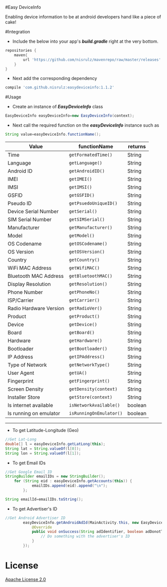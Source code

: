 #Easy DeviceInfo

Enabling device information to be at android developers hand like a piece of cake!

#Integration
- Include the below into your app's ***build.gradle*** right at the very bottom.
```gradle
repositories {
    maven{
        url 'https://github.com/nisrulz/mavenrepo/raw/master/releases'
    }
}
```
- Next add the corresponding dependency
```gradle
compile 'com.github.nisrulz:easydeviceinfo:1.1.2'
```

#Usage
+ Create an instance of ***EasyDeviceInfo*** class
```java
EasyDeviceInfo easyDeviceInfo=new EasyDeviceInfo(context);
```
+ Next call the required function on the ***easyDeviceInfo*** instance such as
```java
String value=easyDeviceInfo.functionName();
```

|Value|functionName|returns
|---|---|---|
|Time|`getFormatedTime()`|String
|Language|`getLanguage()`|String
|Android ID|`getAndroidID()`|String
|IMEI|`getIMEI()`|String
|IMSI|`getIMSI()`|String
|GSFID|`getGSFID()`|String
|Pseudo ID|`getPsuedoUniqueID()`|String
|Device Serial Number|`getSerial()`|String
|SIM Serial Number|`getSIMSerial()`|String
|Manufacturer|`getManufacturer()`|String
|Model|`getModel()`|String
|OS Codename|`getOSCodename()`|String
|OS Version|`getOSVersion()`|String
|Country|`getCountry()`|String
|WiFi MAC Address|`getWifiMAC()`|String
|Bluetooth MAC Address|`getBluetoothMAC()`|String
|Display Resolution|`getResolution()`|String
|Phone Number|`getPhoneNo()`|String
|ISP/Carrier|`getCarrier()`|String
|Radio Hardware Version|`getRadioVer()`|String
|Product|`getProduct()`|String
|Device|`getDevice()`|String
|Board|`getBoard()`|String
|Hardware|`getHardware()`|String
|Bootloader|`getBootloader()`|String
|IP Address|`getIPAddress()`|String
|Type of Network|`getNetworkType()`|String
|User Agent|`getUA()`|String
|Fingerprint|`getFingerprint()`|String
|Screen Density|`getDensity(context)`|String
|Installer Store|`getStore(context)`|String
|Is internet available|`isNetworkAvailable()`|boolean
|Is running on emulator|`isRunningOnEmulator()`|boolean


---

+ To get Latitude-Longitude (Geo)
```java
//Get Lat-Long
double[] l = easyDeviceInfo.getLatLong(this);
String lat = String.valueOf(l[0]);
String lon = String.valueOf(l[1]);
```

+ To get Email IDs
```java
//Get Google Email ID
StringBuilder emailIDs = new StringBuilder();
	for (String eid : easyDeviceInfo.getAccounts(this)) {
			emailIDs.append(eid).append("\n");
		};

String emailId=emailIDs.toString();
```

+ To get Advertiser's ID
```java
//Get Android Advertiser ID
		easyDeviceInfo.getAndroidAdId(MainActivity.this, new EasyDeviceInfo.AdIdentifierCallback() {
			@Override
			public void onSuccess(String adIdentifier, boolean adDonotTrack) {
				// Do something with the advertiser's ID
			}
		});

```


# License

 <a rel="license" href="http://www.apache.org/licenses/LICENSE-2.0.html" target="_blank">Apache License 2.0</a>
